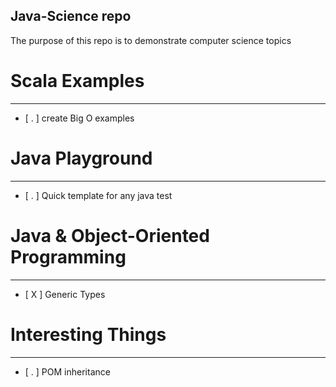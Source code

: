 Java-Science repo
-----------

The purpose of this repo is to demonstrate computer science topics

# Scala Examples
---------------------------------
- [ . ] create Big O examples

# Java Playground
---------------------------------
- [ . ] Quick template for any java test

# Java & Object-Oriented Programming
---------------------------------
- [ X ] Generic Types

# Interesting Things
---------------------------------
- [ . ] POM inheritance